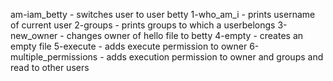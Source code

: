 am-iam_betty - switches user to user betty
1-who_am_i - prints username of current user
2-groups - prints  groups to which a userbelongs
3-new_owner - changes owner of hello file to betty
4-empty - creates an empty file
5-execute - adds execute permission to owner
6-multiple_permissions - adds execution permission to owner and groups and read to other users
